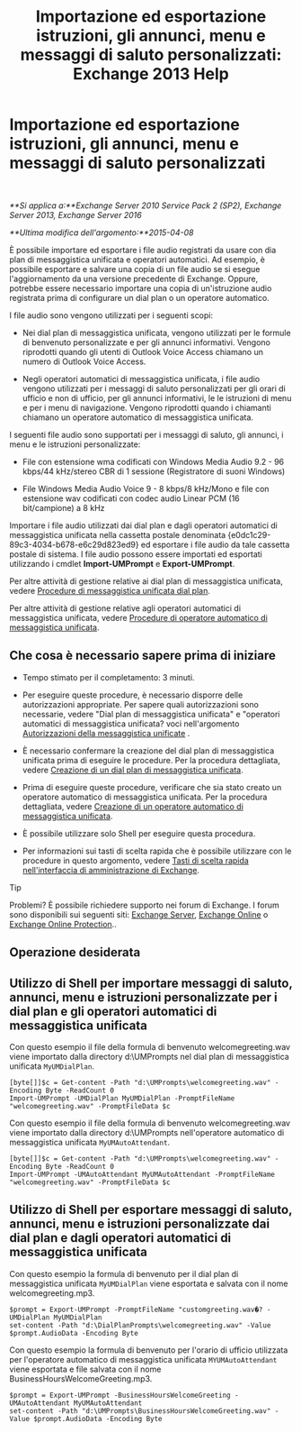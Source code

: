 ﻿---
title: 'Importazione ed esportazione istruzioni, gli annunci, menu e messaggi di saluto personalizzati: Exchange 2013 Help'
TOCTitle: Importazione ed esportazione istruzioni, gli annunci, menu e messaggi di saluto personalizzati
ms:assetid: e82da5d5-625f-4d8b-8d31-ac45513aacfd
ms:mtpsurl: https://technet.microsoft.com/it-it/library/Ee681667(v=EXCHG.150)
ms:contentKeyID: 54652891
ms.date: 05/22/2018
mtps_version: v=EXCHG.150
ms.translationtype: MT
---

# Importazione ed esportazione istruzioni, gli annunci, menu e messaggi di saluto personalizzati

 

_**Si applica a:**Exchange Server 2010 Service Pack 2 (SP2), Exchange Server 2013, Exchange Server 2016_

_**Ultima modifica dell'argomento:**2015-04-08_

È possibile importare ed esportare i file audio registrati da usare con dia plan di messaggistica unificata e operatori automatici. Ad esempio, è possibile esportare e salvare una copia di un file audio se si esegue l'aggiornamento da una versione precedente di Exchange. Oppure, potrebbe essere necessario importare una copia di un'istruzione audio registrata prima di configurare un dial plan o un operatore automatico.

I file audio sono vengono utilizzati per i seguenti scopi:

  - Nei dial plan di messaggistica unificata, vengono utilizzati per le formule di benvenuto personalizzate e per gli annunci informativi. Vengono riprodotti quando gli utenti di Outlook Voice Access chiamano un numero di Outlook Voice Access.

  - Negli operatori automatici di messaggistica unificata, i file audio vengono utilizzati per i messaggi di saluto personalizzati per gli orari di ufficio e non di ufficio, per gli annunci informativi, le le istruzioni di menu e per i menu di navigazione. Vengono riprodotti quando i chiamanti chiamano un operatore automatico di messaggistica unificata.

I seguenti file audio sono supportati per i messaggi di saluto, gli annunci, i menu e le istruzioni personalizzate:

  - File con estensione wma codificati con Windows Media Audio 9.2 - 96 kbps/44 kHz/stereo CBR di 1 sessione (Registratore di suoni Windows)

  - File Windows Media Audio Voice 9 - 8 kbps/8 kHz/Mono e file con estensione wav codificati con codec audio Linear PCM (16 bit/campione) a 8 kHz

Importare i file audio utilizzati dai dial plan e dagli operatori automatici di messaggistica unificata nella cassetta postale denominata {e0dc1c29-89c3-4034-b678-e6c29d823ed9} ed esportare i file audio da tale cassetta postale di sistema. I file audio possono essere importati ed esportati utilizzando i cmdlet **Import-UMPrompt** e **Export-UMPrompt**.

Per altre attività di gestione relative ai dial plan di messaggistica unificata, vedere [Procedure di messaggistica unificata dial plan](um-dial-plan-procedures-exchange-2013-help.md).

Per altre attività di gestione relative agli operatori automatici di messaggistica unificata, vedere [Procedure di operatore automatico di messaggistica unificata](um-auto-attendant-procedures-exchange-2013-help.md).

## Che cosa è necessario sapere prima di iniziare

  - Tempo stimato per il completamento: 3 minuti.

  - Per eseguire queste procedure, è necessario disporre delle autorizzazioni appropriate. Per sapere quali autorizzazioni sono necessarie, vedere "Dial plan di messaggistica unificata" e "operatori automatici di messaggistica unificata? voci nell'argomento [Autorizzazioni della messaggistica unificate](unified-messaging-permissions-exchange-2013-help.md) .

  - È necessario confermare la creazione del dial plan di messaggistica unificata prima di eseguire le procedure. Per la procedura dettagliata, vedere [Creazione di un dial plan di messaggistica unificata](create-a-um-dial-plan-exchange-2013-help.md).

  - Prima di eseguire queste procedure, verificare che sia stato creato un operatore automatico di messaggistica unificata. Per la procedura dettagliata, vedere [Creazione di un operatore automatico di messaggistica unificata](create-a-um-auto-attendant-exchange-2013-help.md).

  - È possibile utilizzare solo Shell per eseguire questa procedura.

  - Per informazioni sui tasti di scelta rapida che è possibile utilizzare con le procedure in questo argomento, vedere [Tasti di scelta rapida nell'interfaccia di amministrazione di Exchange](keyboard-shortcuts-in-the-exchange-admin-center-exchange-online-protection-help.md).


> [!TIP]
> Problemi? È possibile richiedere supporto nei forum di Exchange. I forum sono disponibili sui seguenti siti: <A href="https://go.microsoft.com/fwlink/p/?linkid=60612">Exchange Server</A>, <A href="https://go.microsoft.com/fwlink/p/?linkid=267542">Exchange Online</A> o <A href="https://go.microsoft.com/fwlink/p/?linkid=285351">Exchange Online Protection</A>..



## Operazione desiderata

## Utilizzo di Shell per importare messaggi di saluto, annunci, menu e istruzioni personalizzate per i dial plan e gli operatori automatici di messaggistica unificata

Con questo esempio il file della formula di benvenuto welcomegreeting.wav viene importato dalla directory d:\\UMPrompts nel dial plan di messaggistica unificata `MyUMDialPlan`.

    [byte[]]$c = Get-content -Path "d:\UMPrompts\welcomegreeting.wav" -Encoding Byte -ReadCount 0
    Import-UMPrompt -UMDialPlan MyUMDialPlan -PromptFileName "welcomegreeting.wav" -PromptFileData $c

Con questo esempio il file della formula di benvenuto welcomegreeting.wav viene importato dalla directory d:\\UMPrompts nell'operatore automatico di messaggistica unificata `MyUMAutoAttendant`.

    [byte[]]$c = Get-content -Path "d:\UMPrompts\welcomegreeting.wav" -Encoding Byte -ReadCount 0
    Import-UMPrompt -UMAutoAttendant MyUMAutoAttendant -PromptFileName "welcomegreeting.wav" -PromptFileData $c

## Utilizzo di Shell per esportare messaggi di saluto, annunci, menu e istruzioni personalizzate dai dial plan e dagli operatori automatici di messaggistica unificata

Con questo esempio la formula di benvenuto per il dial plan di messaggistica unificata `MyUMDialPlan` viene esportata e salvata con il nome welcomegreeting.mp3.

    $prompt = Export-UMPrompt -PromptFileName "customgreeting.wav�? -UMDialPlan MyUMDialPlan
    set-content -Path "d:\DialPlanPrompts\welcomegreeting.wav" -Value $prompt.AudioData -Encoding Byte

Con questo esempio la formula di benvenuto per l'orario di ufficio utilizzata per l'operatore automatico di messaggistica unificata `MYUMAutoAttendant` viene esportata e file salvata con il nome BusinessHoursWelcomeGreeting.mp3.

    $prompt = Export-UMPrompt -BusinessHoursWelcomeGreeting -UMAutoAttendant MyUMAutoAttendant
    set-content -Path "d:\UMPrompts\BusinessHoursWelcomeGreeting.wav" -Value $prompt.AudioData -Encoding Byte

